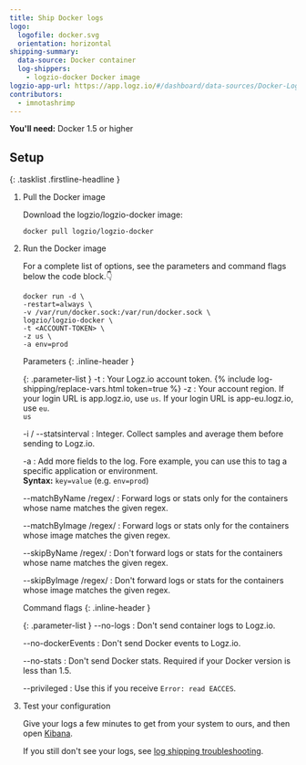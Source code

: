 ```yaml
---
title: Ship Docker logs
logo:
  logofile: docker.svg
  orientation: horizontal
shipping-summary:
  data-source: Docker container
  log-shippers:
    - logzio-docker Docker image
logzio-app-url: https://app.logz.io/#/dashboard/data-sources/Docker-Logging
contributors:
  - imnotashrimp
---
```


**You'll need:** Docker 1.5 or higher

## Setup

{: .tasklist .firstline-headline }
1. Pull the Docker image

    Download the logzio/logzio-docker image:

    ```shell
    docker pull logzio/logzio-docker
    ```

2. Run the Docker image

    For a complete list of options, see the parameters and command flags below the code block.👇

    ```shell
    docker run -d \
    -restart=always \
    -v /var/run/docker.sock:/var/run/docker.sock \
    logzio/logzio-docker \
    -t <ACCOUNT-TOKEN> \
    -z us \
    -a env=prod
    ```

    Parameters
    {: .inline-header }

    {: .parameter-list }
    -t <span class="required-param"></span>
      : Your Logz.io account token.
        {% include log-shipping/replace-vars.html token=true %}
        <!-- logzio:account-token -->
    -z
      : Your account region.
        If your login URL is app.logz.io, use `us`.
        If your login URL is app-eu.logz.io, use `eu`. <br>
        <span class="default-param">`us`</span>

    -i / --statsinterval
      : Integer.
        Collect samples and average them before sending to Logz.io.

     -a
      : Add more fields to the log.
        Fore example, you can use this to tag a specific application or environment. <br />
        **Syntax:** `key=value` (e.g. `env=prod`)

     --matchByName /regex/
      : Forward logs or stats only for the containers whose name matches the given regex.

    --matchByImage /regex/
      : Forward logs or stats only for the containers whose image matches the given regex.

    --skipByName /regex/
      : Don't forward logs or stats for the containers whose name matches the given regex.

    --skipByImage /regex/
      : Don't forward logs or stats for the containers whose image matches the given regex.


    Command flags
    {: .inline-header }

    {: .parameter-list }
    --no-logs
      : Don't send container logs to Logz.io.

    --no-dockerEvents
      : Don't send Docker events to Logz.io.

    --no-stats
      : Don't send Docker stats.
        Required if your Docker version is less than 1.5.

    --privileged
      : Use this if you receive `Error: read EACCES`.

5. Test your configuration

    Give your logs a few minutes to get from your system to ours, and then open [Kibana](https://app.logz.io/#/dashboard/kibana).

    If you still don't see your logs, see [log shipping troubleshooting]({{site.baseurl}}/user-guide/log-shipping/log-shipping-troubleshooting.html).